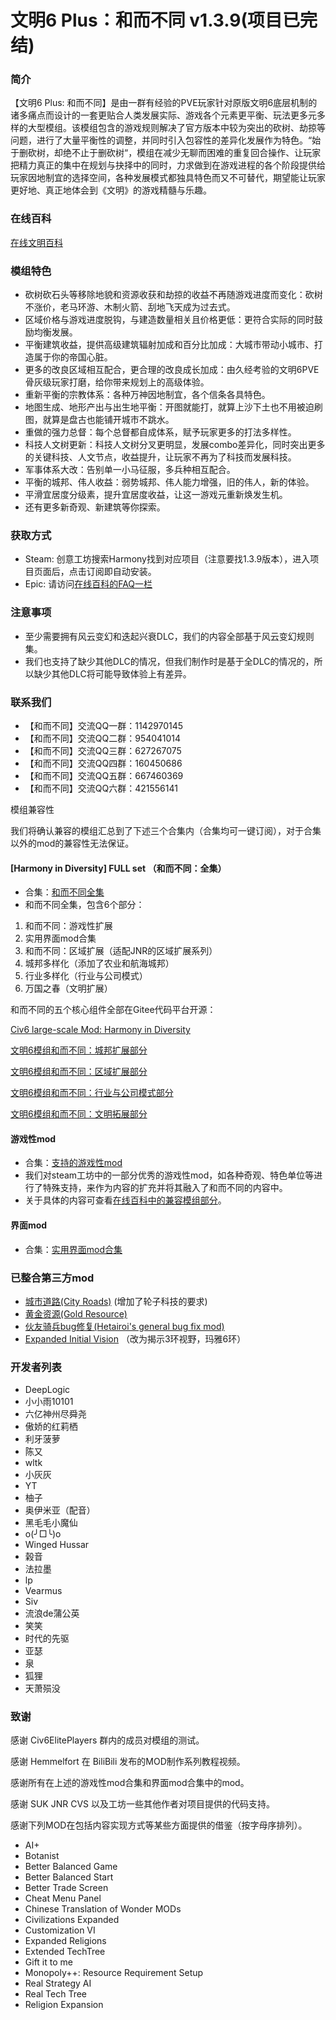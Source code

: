 # 文明6 Plus：和而不同 v1.3.9(项目已完结)

### 简介

【文明6 Plus: 和而不同】是由一群有经验的PVE玩家针对原版文明6底层机制的诸多痛点而设计的一套更贴合人类发展实际、游戏各个元素更平衡、玩法更多元多样的大型模组。该模组包含的游戏规则解决了官方版本中较为突出的砍树、劫掠等问题，进行了大量平衡性的调整，并同时引入包容性的差异化发展作为特色。“始于删砍树，却绝不止于删砍树“，模组在减少无聊而困难的重复回合操作、让玩家把精力真正的集中在规划与抉择中的同时，力求做到在游戏进程的各个阶段提供给玩家因地制宜的选择空间，各种发展模式都独具特色而又不可替代，期望能让玩家更好地、真正地体会到《文明》的游戏精髓与乐趣。

### 在线百科

[在线文明百科](https://civ6hd.com/)

### 模组特色

- 砍树砍石头等移除地貌和资源收获和劫掠的收益不再随游戏进度而变化：砍树不涨价，老马环游、木制火箭、刮地飞天成为过去式。
- 区域价格与游戏进度脱钩，与建造数量相关且价格更低：更符合实际的同时鼓励均衡发展。
- 平衡建筑收益，提供高级建筑辐射加成和百分比加成：大城市带动小城市、打造属于你的帝国心脏。
- 更多的改良区域相互配合，更合理的改良成长加成：由久经考验的文明6PVE骨灰级玩家打磨，给你带来规划上的高级体验。
- 重新平衡的宗教体系：各种万神因地制宜，各个信条各具特色。
- 地图生成、地形产出与出生地平衡：开图就能打，就算上沙下土也不用被迫刷图，就算是盘古也能铺开城市不跳水。
- 重做的强力总督：每个总督都自成体系，赋予玩家更多的打法多样性。
- 科技人文树更新：科技人文树分叉更明显，发展combo差异化，同时突出更多的关键科技、人文节点，收益提升，让玩家不再为了科技而发展科技。
- 军事体系大改：告别单一小马征服，多兵种相互配合。
- 平衡的城邦、伟人收益：弱势城邦、伟人能力增强，旧的伟人，新的体验。
- 平滑宜居度分级素，提升宜居度收益，让这一游戏元重新焕发生机。
- 还有更多新奇观、新建筑等你探索。

### 获取方式

* Steam: 创意工坊搜索Harmony找到对应项目（注意要找1.3.9版本），进入项目页面后，点击订阅即自动安装。
* Epic: 请访问[在线百科的FAQ一栏](https://docs.qq.com/sheet/DTGRlWFlsRHROTldV?tab=aqb7re)

### 注意事项

* 至少需要拥有风云变幻和迭起兴衰DLC，我们的内容全部基于风云变幻规则集。
* 我们也支持了缺少其他DLC的情况，但我们制作时是基于全DLC的情况的，所以缺少其他DLC将可能导致体验上有差异。

### 联系我们

* 【和而不同】交流QQ一群：1142970145
* 【和而不同】交流QQ二群：954041014
* 【和而不同】交流QQ三群：627267075
* 【和而不同】交流QQ四群：160450686
* 【和而不同】交流QQ五群：667460369
* 【和而不同】交流QQ六群：421556141

模组兼容性

我们将确认兼容的模组汇总到了下述三个合集内（合集均可一键订阅），对于合集以外的mod的兼容性无法保证。

#### [Harmony in Diversity] FULL set （和而不同：全集）

* 合集：[和而不同全集](https://steamcommunity.com/sharedfiles/filedetails/?id=2399536104)
* 和而不同全集，包含6个部分：

1. 和而不同：游戏性扩展
2. 实用界面mod合集
3. 和而不同：区域扩展（适配JNR的区域扩展系列）
4. 城邦多样化（添加了农业和航海城邦）
5. 行业多样化（行业与公司模式）
6. 万国之春（文明扩展）

和而不同的五个核心组件全部在Gitee代码平台开源：

[Civ6 large-scale Mod: Harmony in Diversity](https://gitee.com/deeplogic/civ6-harmony-in-diversity)

[文明6模组和而不同：城邦扩展部分](https://gitee.com/deeplogic/city-states-diversity)

[文明6模组和而不同：区域扩展部分](https://gitee.com/deeplogic/district-expansion-hd)

[文明6模组和而不同：行业与公司模式部分](https://gitee.com/deeplogic/corporations-diversity)

[文明6模组和而不同：文明拓展部分](https://gitee.com/XHH_Coco/civilizations-diversity)

#### 游戏性mod

* 合集：[支持的游戏性mod](https://steamcommunity.com/sharedfiles/filedetails/?id=2399536104)
* 我们对steam工坊中的一部分优秀的游戏性mod，如各种奇观、特色单位等进行了特殊支持，来作为内容的扩充并将其融入了和而不同的内容中。
* 关于具体的内容可查看[在线百科中的兼容模组部分](https://docs.qq.com/sheet/DTGRlWFlsRHROTldV?tab=8xb20k)。

#### 界面mod

* 合集：[实用界面mod合集](https://steamcommunity.com/sharedfiles/filedetails/?id=2268223724)

### 已整合第三方mod

* [城市道路(City Roads)](https://steamcommunity.com/sharedfiles/filedetails/?id=1284907124) (增加了轮子科技的要求)
* [黄金资源(Gold Resource)](https://steamcommunity.com/sharedfiles/filedetails/?id=870865055)
* [伙友骑兵bug修复(Hetairoi&#39;s general bug fix mod)](https://steamcommunity.com/sharedfiles/filedetails/?id=2183461036)
* [Expanded Initial Vision](https://steamcommunity.com/sharedfiles/filedetails/?id=970242434) （改为揭示3环视野，玛雅6环）

### 开发者列表

* DeepLogic
* 小小雨10101
* 六亿神州尽舜尧
* 傲娇的红莉栖
* 利牙菠萝
* 陈又
* wltk
* 小灰灰
* YT
* 柚子
* 奥伊米亚（配音）
* 黑毛毛小魔仙
* o(╯□╰)o
* Winged Hussar
* 榖音
* 法拉墨
* lp
* Vearmus
* Siv
* 流浪de蒲公英
* 笑笑
* 时代的先驱
* 亚瑟
* 泉
* 狐狸
* 天萧殒没

### 致谢

感谢 Civ6ElitePlayers 群内的成员对模组的测试。

感谢 Hemmelfort 在 BiliBili 发布的MOD制作系列教程视频。

感谢所有在上述的游戏性mod合集和界面mod合集中的mod。

感谢 SUK JNR CVS 以及工坊一些其他作者对项目提供的代码支持。

感谢下列MOD在包括内容实现方式等某些方面提供的借鉴（按字母序排列）。

* AI+
* Botanist
* Better Balanced Game
* Better Balanced Start
* Better Trade Screen
* Cheat Menu Panel
* Chinese Translation of Wonder MODs
* Civilizations Expanded
* Customization VI
* Expanded Religions
* Extended TechTree
* Gift it to me
* Monopoly++: Resource Requirement Setup
* Real Strategy AI
* Real Tech Tree
* Religion Expansion
